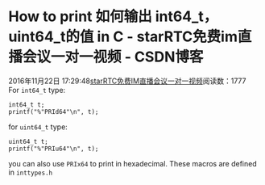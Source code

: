 # How to print 如何输出 int64_t，uint64_t的值 in C - starRTC免费im直播会议一对一视频 - CSDN博客
2016年11月22日 17:29:48[starRTC免费IM直播会议一对一视频](https://me.csdn.net/elesos)阅读数：1777
For `int64_t` type:
```
int64_t t;
printf("%"PRId64"\n", t);
```
for `uint64_t` type:
```
uint64_t t;
printf("%"PRIu64"\n", t);
```
you can also use `PRIx64` to
 print in hexadecimal.
These macros are defined in `inttypes.h`
